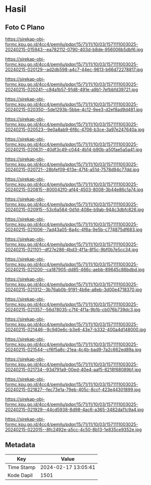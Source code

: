 # Hasil

## Foto C Plano

https://sirekap-obj-formc.kpu.go.id/4cc4/pemilu/pdpr/15/71/11/10/03/1571111003025-20240215-015943--ea782112-0790-403d-b8de-956006b5dbf6.jpg

https://sirekap-obj-formc.kpu.go.id/4cc4/pemilu/pdpr/15/71/11/10/03/1571111003025-20240215-020129--ad2db598-a4c7-44ec-9613-b66d72278817.jpg

https://sirekap-obj-formc.kpu.go.id/4cc4/pemilu/pdpr/15/71/11/10/03/1571111003025-20240215-020241--c84a1b57-91d8-491e-a9b1-7efbbfd39721.jpg

https://sirekap-obj-formc.kpu.go.id/4cc4/pemilu/pdpr/15/71/11/10/03/1571111003025-20240215-020350--5de1293b-5bbe-4c12-9ee3-d2ef8ad9d481.jpg

https://sirekap-obj-formc.kpu.go.id/4cc4/pemilu/pdpr/15/71/11/10/03/1571111003025-20240215-020523--9e0a8ab9-6f8c-4706-b3ce-3a97e247640a.jpg

https://sirekap-obj-formc.kpu.go.id/4cc4/pemilu/pdpr/15/71/11/10/03/1571111003025-20240215-020631--40df3c49-c044-4b14-b90b-a50fae5a5a41.jpg

https://sirekap-obj-formc.kpu.go.id/4cc4/pemilu/pdpr/15/71/11/10/03/1571111003025-20240215-020721--28bfef09-613e-47f4-a51d-7578d94c77dd.jpg

https://sirekap-obj-formc.kpu.go.id/4cc4/pemilu/pdpr/15/71/11/10/03/1571111003025-20240215-020815--800042f0-af44-4503-8008-3b44e86c1a74.jpg

https://sirekap-obj-formc.kpu.go.id/4cc4/pemilu/pdpr/15/71/11/10/03/1571111003025-20240215-020915--53c6a584-0d1d-408e-b9ab-944c3dbfc826.jpg

https://sirekap-obj-formc.kpu.go.id/4cc4/pemilu/pdpr/15/71/11/10/03/1571111003025-20240215-021006--7ad43a05-8a4c-4f6a-9e5b-c774875df683.jpg

https://sirekap-obj-formc.kpu.go.id/4cc4/pemilu/pdpr/15/71/11/10/03/1571111003025-20240215-021101--df27e286-4bd3-4f1a-8f5c-9bf0b7e5cc34.jpg

https://sirekap-obj-formc.kpu.go.id/4cc4/pemilu/pdpr/15/71/11/10/03/1571111003025-20240215-021200--ca187905-dd85-466c-aebb-89645c86bdbd.jpg

https://sirekap-obj-formc.kpu.go.id/4cc4/pemilu/pdpr/15/71/11/10/03/1571111003025-20240215-021312--3b76ab0b-9191-4b6e-a8eb-3d00e4718370.jpg

https://sirekap-obj-formc.kpu.go.id/4cc4/pemilu/pdpr/15/71/11/10/03/1571111003025-20240215-021357--56d78035-c7f4-4f1a-9b1b-cb076b739dc3.jpg

https://sirekap-obj-formc.kpu.go.id/4cc4/pemilu/pdpr/15/71/11/10/03/1571111003025-20240215-021446--9c940e6c-b3e6-43e7-b332-400a4d148000.jpg

https://sirekap-obj-formc.kpu.go.id/4cc4/pemilu/pdpr/15/71/11/10/03/1571111003025-20240215-021544--cf6f5a8c-21ea-4c4b-bad9-7a2c662ed89a.jpg

https://sirekap-obj-formc.kpu.go.id/4cc4/pemilu/pdpr/15/71/11/10/03/1571111003025-20240215-021734--93d791a9-00ed-40e4-aaf5-8218f68089b1.jpg

https://sirekap-obj-formc.kpu.go.id/4cc4/pemilu/pdpr/15/71/11/10/03/1571111003025-20240215-021827--fec73e1a-79eb-405c-8ccf-423e44301899.jpg

https://sirekap-obj-formc.kpu.go.id/4cc4/pemilu/pdpr/15/71/11/10/03/1571111003025-20240215-021929--44cd5938-8d98-4ac6-a365-3482da11c9a4.jpg

https://sirekap-obj-formc.kpu.go.id/4cc4/pemilu/pdpr/15/71/11/10/03/1571111003025-20240215-022015--8fc2492e-a5cc-4c50-8b13-1e835ce9352e.jpg


## Metadata

| Key        | Value               |
| ---------- | ------------------- |
| Time Stamp | 2024-02-17 13:05:41 |
| Kode Dapil | 1501                |



